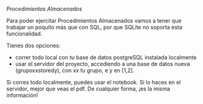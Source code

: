 *Procedimientos Almacenados*

Para poder ejercitar Procedimientos Almacenados vamos a tener que trabajar un poquito más que con SQL, por que SQLite no soporta esta funcionalidad. 

Tienes dos opciones: 
- correr todo local con tu base de datos postgreSQL instalada localmente
- usar el servidor del proyecto, accediendo a una base de datos nueva (grupoxxstoredy), con xx tu grupo, e y en [1,2]. 

Si corres todo localmente, puedes usar el notebook. Si lo haces en el servidor, mejor que veas el pdf. De cualquier forma, ¡es la misma información! 
